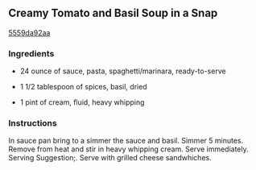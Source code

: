 ## Creamy Tomato and Basil Soup in a Snap

[5559da92aa](http://www.food.com/recipe/creamy-tomato-and-basil-soup-in-a-snap-489404)

### Ingredients

 - 24 ounce of sauce, pasta, spaghetti/marinara, ready-to-serve

 - 1 1/2 tablespoon of spices, basil, dried

 - 1 pint of cream, fluid, heavy whipping

### Instructions

In sauce pan bring to a simmer the sauce and basil. Simmer 5 minutes. Remove from heat and stir in heavy whipping cream. Serve immediately. Serving Suggestion;. Serve with grilled cheese sandwhiches.